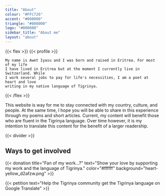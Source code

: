 ```yaml
---
title: "About"
colour: "#FFC726"
accent: "#000000"
triangle: "#000000"
logo: "#000000"
sidebar_title: "About me"
layout: "about"
---
```


{{< flex >}}
	{{< profile >}}

	My name is Awet Iyasu and I was born and raised in Eritrea. For most of my life
	I have lived in Eritrea but at the moment I currently live in Switzerland. While
	I work several jobs to pay for life's necessities, I am a poet at heart and love
	writing in my native language of Tigrinya.
{{< /flex >}}

This website is way for me to stay connected with my country, culture, and people.
At the same time, I hope you will be able to share in this experience through my
poems and short articles. Current, my content will benefit those who are fluent
in the Tigrinya language. Over time however, it is my intention to translate this content for the benefit of a larger readership.

{{< divider >}}

## Ways to get involved

{{< donation  title="Fan of my work...?" text="Show your love by supporting my work and the language of Tigrinya." color="#ffffff" background="heart-yellow_d2afzw.png" >}}

{{< petition text="Help the Tigrinya community get the Tigrinya language on Google Translate" >}}
